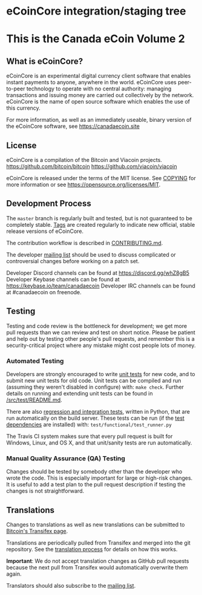 eCoinCore integration/staging tree
=====================================

# This is the Canada eCoin Volume 2 


What is eCoinCore?
----------------

eCoinCore is an experimental digital currency client software that enables instant 
payments to anyone, anywhere in the world. eCoinCore uses peer-to-peer technology 
to operate with no central authority: managing transactions and issuing money are 
carried out collectively by the network. eCoinCore is the name of open source
software which enables the use of this currency.

For more information, as well as an immediately useable, binary version of
the eCoinCore software, see https://canadaecoin.site

License
-------

eCoinCore is a compilation of the Bitcoin and Viacoin projects.
https://github.com/bitcoin/bitcoin
https://github.com/viacoin/viacoin

eCoinCore is released under the terms of the MIT license. See [COPYING](COPYING) for more
information or see https://opensource.org/licenses/MIT.

Development Process
-------------------

The `master` branch is regularly built and tested, but is not guaranteed to be
completely stable. [Tags](https://github.com/canadaecoin/ecoincore/tags) are created
regularly to indicate new official, stable release versions of eCoinCore.

The contribution workflow is described in [CONTRIBUTING.md](CONTRIBUTING.md).

The developer [mailing list](mailto:mailinglist@canadaecoin.net)
should be used to discuss complicated or controversial changes before working
on a patch set.

Developer Discord channels can be found at https://discord.gg/whZ8gB5
Developer Keybase channels can be found at https://keybase.io/team/canadaecoin
Developer IRC channels can be found at #canadaecoin on freenode.

Testing
-------

Testing and code review is the bottleneck for development; we get more pull
requests than we can review and test on short notice. Please be patient and help out by testing
other people's pull requests, and remember this is a security-critical project where any mistake might cost people
lots of money.

### Automated Testing

Developers are strongly encouraged to write [unit tests](src/test/README.md) for new code, and to
submit new unit tests for old code. Unit tests can be compiled and run
(assuming they weren't disabled in configure) with: `make check`. Further details on running
and extending unit tests can be found in [/src/test/README.md](/src/test/README.md).

There are also [regression and integration tests](/test), written
in Python, that are run automatically on the build server.
These tests can be run (if the [test dependencies](/test) are installed) with: `test/functional/test_runner.py`

The Travis CI system makes sure that every pull request is built for Windows, Linux, and OS X, and that unit/sanity tests are run automatically.

### Manual Quality Assurance (QA) Testing

Changes should be tested by somebody other than the developer who wrote the
code. This is especially important for large or high-risk changes. It is useful
to add a test plan to the pull request description if testing the changes is
not straightforward.

Translations
------------

Changes to translations as well as new translations can be submitted to
[Bitcoin's Transifex page](https://www.transifex.com/projects/p/bitcoin/).

Translations are periodically pulled from Transifex and merged into the git repository. See the
[translation process](doc/translation_process.md) for details on how this works.

**Important**: We do not accept translation changes as GitHub pull requests because the next
pull from Transifex would automatically overwrite them again.

Translators should also subscribe to the [mailing list](https://groups.google.com/forum/#!forum/bitcoin-translators).
